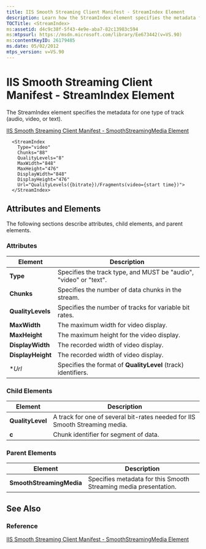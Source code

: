 ```yaml
---
title: IIS Smooth Streaming Client Manifest - StreamIndex Element
description: Learn how the StreamIndex element specifies the metadata for one type of track (audio, video, or text).
TOCTitle: <StreamIndex>
ms:assetid: d4c9c38f-5f43-4e9e-aba7-82c13983c594
ms:mtpsurl: https://msdn.microsoft.com/library/Ee673442(v=VS.90)
ms:contentKeyID: 26179485
ms.date: 05/02/2012
mtps_version: v=VS.90
---
```


# IIS Smooth Streaming Client Manifest - StreamIndex Element

The StreamIndex element specifies the metadata for one type of track (audio, video, or text).

[IIS Smooth Streaming Client Manifest - SmoothStreamingMedia Element](iis-smooth-streaming-client-manifest-smoothstreamingmedia-element.md)  

``` 
  <StreamIndex
    Type="video"
    Chunks="88"
    QualityLevels="8"
    MaxWidth="848"
    MaxHeight="476"
    DisplayWidth="848"
    DisplayHeight="476"
    Url="QualityLevels({bitrate})/Fragments(video={start time})">
  </StreamIndex>
```

## Attributes and Elements

The following sections describe attributes, child elements, and parent elements.

### Attributes

|Element|Description|
|--- |--- |
|**Type**|Specifies the track type, and MUST be "audio", "video" or "text".|
|**Chunks**|Specifies the number of data chunks in the stream.|
|**QualityLevels**|Specifies the number of tracks for variable bit rates.|
|**MaxWidth**|The maximum width for video display.|
|**MaxHeight**|The maximum height for the video display.|
|**DisplayWidth**|The recorded width of video display.|
|**DisplayHeight**|The recorded width of video display.|
|**Url*|Specifies the format of **QualityLevel** (track) identifiers.|

### Child Elements

|Element|Description|
|--- |--- |
|**QualityLevel**|A track for one of several bit-rates needed for IIS Smooth Streaming media.|
|**c**|Chunk identifier for segment of data.|

### Parent Elements

|Element|Description|
|--- |--- |
|**SmoothStreamingMedia**|Specifies metadata for this Smooth Streaming media presentation.|

## See Also

### Reference

[IIS Smooth Streaming Client Manifest - SmoothStreamingMedia Element](iis-smooth-streaming-client-manifest-smoothstreamingmedia-element.md)
